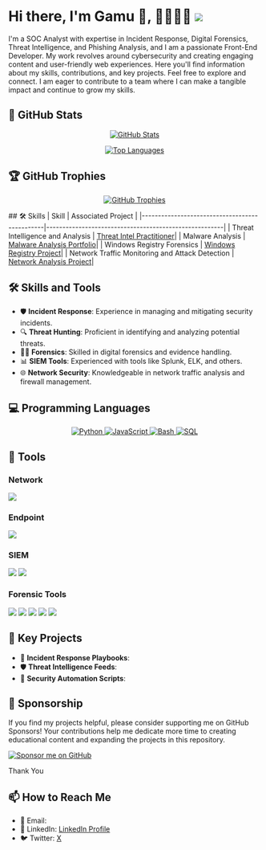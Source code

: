 

# Hi there, I'm Gamu 👋, 👩🏽‍💻👑 <a href="https://linkedin.com/in/gamuchirai-blessing-muchafa/"><img src="https://img.shields.io/badge/-LinkedIn-0072b1?&style=for-the-badge&logo=linkedin&logoColor=white" /></a>

 I'm a SOC Analyst with expertise in Incident Response, Digital Forensics, Threat Intelligence, and Phishing Analysis, and I am a passionate Front-End Developer. My work revolves around cybersecurity and creating engaging content and user-friendly web experiences. Here you'll find information about my skills, contributions, and key projects. Feel free to explore and connect. I am eager to contribute to a team where I can make a tangible impact and continue to grow my skills.

## 🚀 GitHub Stats

<p align="center">
  <a href="https://github.com/CoderBlee">
    <img src="https://github-readme-stats.vercel.app/api?username=CoderBlee&show_icons=true&theme=radical&count_private=true&include_all_commits=true" alt="GitHub Stats" />
  </a>
</p>

<p align="center">
  <a href="https://github.com/CoderBlee">
    <img src="https://github-readme-stats.vercel.app/api/top-langs/?username=CoderBlee&layout=compact&theme=radical" alt="Top Languages" />
  </a>
</p>



## 🏆 GitHub Trophies

<p align="center">
  <a href="https://github.com/CoderBlee">
    <img src="https://github-profile-trophy.vercel.app/?username=CoderBlee&theme=radical&column=7" alt="GitHub Trophies" />
  </a>
</p>
## 🛠️ Skills
| Skill                                         | Associated Project                                      |
|-----------------------------------------------|-------------------------------------------------------|
| Threat Intelligence and Analysis              | <a href="https://github.com/CoderBlee/Threat-Intel">Threat Intel Practitioner</a>|
| Malware Analysis                              | <a href="https://github.com/CoderBlee/Malware-Analysis">Malware Analysis Portfolio</a>|
| Windows Registry Forensics                   | <a href="https://github.com/CoderBlee/Windows-Registry">Windows Registry Project</a>|
| Network Traffic Monitoring and Attack Detection | <a href="https://github.com/CoderBlee/Network-Monitoring">Network Analysis Project</a>|


## 🛠️ Skills and Tools

- 🛡️ **Incident Response**: Experience in managing and mitigating security incidents.
- 🔍 **Threat Hunting**: Proficient in identifying and analyzing potential threats.
- 🧑‍💻 **Forensics**: Skilled in digital forensics and evidence handling.
- 📊 **SIEM Tools**: Experienced with tools like Splunk, ELK, and others.
- 🌐 **Network Security**: Knowledgeable in network traffic analysis and firewall management.

## 💻 Programming Languages

<p align="center">
  <a href="https://github.com/CoderBlee">
    <img src="https://img.shields.io/badge/Programming%20Languages-Python-blue?style=for-the-badge&logo=python" alt="Python" />
    <img src="https://img.shields.io/badge/Programming%20Languages-JavaScript-yellow?style=for-the-badge&logo=javascript" alt="JavaScript" />
    <img src="https://img.shields.io/badge/Programming%20Languages-Bash-black?style=for-the-badge&logo=gnu-bash" alt="Bash" />
    <img src="https://img.shields.io/badge/Programming%20Languages-SQL-lightgrey?style=for-the-badge&logo=sqlite" alt="SQL" />
  </a>
</p>

## 🔧 Tools
### Network
<div>
    <img src="https://img.shields.io/badge/-Wireshark-1679A7?&style=for-the-badge&logo=Wireshark&logoColor=white" />
</div>

### Endpoint
<div>
    <img src="https://img.shields.io/badge/-Microsoft_Defender_for_Endpoint-00A4EF?&style=for-the-badge&logo=Microsoft&logoColor=white" />
</div>

### SIEM
<div>
    <img src="https://img.shields.io/badge/-Splunk-000000?&style=for-the-badge&logo=Splunk&logoColor=white" />
    <img src="https://img.shields.io/badge/-Elastic-005571?&style=for-the-badge&logo=Elastic&logoColor=white" />
</div>

### Forensic Tools
<div>
    <img src="https://img.shields.io/badge/-Autopsy-000000?&style=for-the-badge&logoColor=white" />
    <img src="https://img.shields.io/badge/-Windows_Registry_Explorer-4B0082?&style=for-the-badge&logoColor=white" />
    <img src="https://img.shields.io/badge/-Regedit-008000?&style=for-the-badge&logoColor=white" />
    <img src="https://img.shields.io/badge/-Linux-FCC624?&style=for-the-badge&logo=linux&logoColor=black" />
    <img src="https://img.shields.io/badge/-FTK-FF4500?&style=for-the-badge&logoColor=white" />
</div>

## 🔗 Key Projects

- 📜 **Incident Response Playbooks**: 
- 🛡️ **Threat Intelligence Feeds**:
- 🤖 **Security Automation Scripts**: 
## 💖 Sponsorship
If you find my projects helpful, please consider supporting me on GitHub Sponsors! Your contributions help me dedicate more time to creating educational content and expanding the projects in this repository.  

[![Sponsor me on GitHub](https://img.shields.io/badge/Sponsor-me%20on%20GitHub-%23EA4AAA?logo=github)](https://github.com/sponsors/CoderBlee)

Thank You

## 📫 How to Reach Me

- 📧 Email: 
- 💼 LinkedIn: [LinkedIn Profile](https://www.linkedin.com/in/gamuchirai-blessing-muchafa/)
- 🐦 Twitter: [X](https://x.com/ChiRai_rai)
